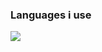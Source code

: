 <p align="center">
  <h3>Languages i use</h3>
    <img src="https://skillicons.dev/icons?i=html,css,js,ts,php,dart,java,c,cs,java,jquery,mysql,py,bootstrap,sqlite" />
  </p><br>
